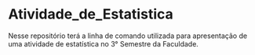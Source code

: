 # Atividade_de_Estatistica
Nesse repositório terá a linha de comando utilizada para apresentação de uma atividade de estatística no 3° Semestre da Faculdade.
